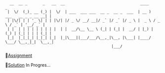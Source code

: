 ```
  __  __ _       _   __  __                                  ____                      _ 
 |  \/  (_)_ __ (_) |  \/  | ___  ___ ___  __ _  __ _  ___  | __ )  ___   __ _ _ __ __| |
 | |\/| | | '_ \| | | |\/| |/ _ \/ __/ __|/ _` |/ _` |/ _ \ |  _ \ / _ \ / _` | '__/ _` |
 | |  | | | | | | | | |  | |  __/\__ \__ \ (_| | (_| |  __/ | |_) | (_) | (_| | | | (_| |
 |_|  |_|_|_| |_|_| |_|  |_|\___||___/___/\__,_|\__, |\___| |____/ \___/ \__,_|_|  \__,_|
                                                |___/                                    

```

🎯[Assignment](https://www.theodinproject.com/lessons/node-path-nodejs-mini-message-board)

💬[Solution]() In Progres...

